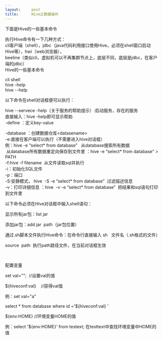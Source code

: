 ```yaml
---
layout:     post
title:      Hive之数据操作
---
```

<div id="article_content" class="article_content clearfix csdn-tracking-statistics" data-pid="blog" data-mod="popu_307" data-dsm="post">
								            <link rel="stylesheet" href="https://csdnimg.cn/release/phoenix/template/css/ck_htmledit_views-f76675cdea.css">
						<div class="htmledit_views" id="content_views">
                <p>下面是Hive的一些基本命令</p>

<p>执行Hive命令有一下几种方式：<br>
cli客户端（shell），jdbc（java代码利用接口使用Hive，必须在shell窗口启动Hive等），hwi（web浏览器），<br>
beeline（类似cli，虚拟机可以不再集群节点上，底层不同，底层是jdbc，在客户端的jdbc）<br>
Hive的一些基本命令</p>

<p>cli shell<br>
hive -help<br>
hive --help</p>

<p>以下命令在shell对话框便可以执行：</p>

<p>hive --servece -help（关于服务的帮助提示）:启动服务，存在的服务<br>
直接输入：hive -help即可显示帮助<br>
-define ：定义key-value</p>

<p>-database ：创建数据仓库&lt;datasename&gt;<br>
-e:直接在客户端可以执行（不需要进入hive对话框）<br>
例：hive -e “select* from database”   从database搜索所有数据<br>
 从database所有数据重定向保存到文件里 ：hive -e “select* from database” &gt; PATH   <br>
-f:hive -f filename  从文件读取sql并执行<br>
-i：初始化SQL文件<br>
-p：端口<br>
-S:安静模式， hive  -S -e “select* from database”  过滤描述信息<br>
-v：打印详细信息 ：hive  -v -e “select* from database”  把结果和sql语句打印到文件里</p>

<p>以下命令必须在Hive对话框中输入shell语句：</p>

<p>显示所有jar包：list jar </p>

<p>添加jar包：add jar  path（jar包位置）</p>

<p>通过.sh脚本文件执行Hive命令：在命令行直接输入 sh   文件名（.sh格式的文件）</p>

<p>source  path  执行path路径文件，在当前对话框生效</p>

<p> </p>

<p>配置变量</p>

<p>set val="";  //设置val的值</p>

<p>${hiveconf:val}    //获得val值</p>

<p>例：set val="a"</p>

<p>select * from database where id ='${hiveconf:val} '    </p>

<p>${env:HOME} //环境变量HOME的值</p>

<p>例：select '${env:HOME}' from testext; 在testtext中查找环境变量中HOME的值 <br>
 </p>

<p> </p>

<p> </p>            </div>
                </div>